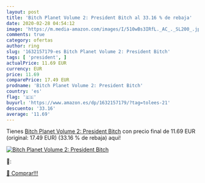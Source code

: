 ```yaml
---
layout: post
title: 'Bitch Planet Volume 2: President Bitch al 33.16 % de rebaja'
date: 2020-02-28 04:54:12
image: 'https://m.media-amazon.com/images/I/510wBs3IRfL._AC_._SL200_.jpg'
comments: true
category: ofertas
author: ring
slug: '1632157179-es Bitch Planet Volume 2: President Bitch'
tags: [ 'president', ]
actualPrice: 11.69 EUR
currency: EUR
price: 11.69
comparePrice: 17.49 EUR
prodname: 'Bitch Planet Volume 2: President Bitch'
country: 'es'
flag: '🇪🇸'
buyurl: 'https://www.amazon.es/dp/1632157179/?tag=tolees-21'
descuento: '33.16'
average: '11.69'
---
```


Tienes [Bitch Planet Volume 2: President Bitch](https://www.amazon.es/dp/1632157179/?tag=tolees-21) con precio final de  11.69 EUR (original: 17.49 EUR) (33.16 %  de rebaja) aqui!

[![Bitch Planet Volume 2: President Bitch](https://m.media-amazon.com/images/I/510wBs3IRfL._AC_._SL200_.jpg)](https://www.amazon.es/dp/1632157179/?tag=tolees-21)

🔎:


[🛒 Comprar!!!](https://www.amazon.es/dp/1632157179/?tag=tolees-21)
